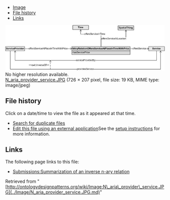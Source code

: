 * [Image](../Image/N_aria_provider_service.JPG.md#file)
* [File history](../Image/N_aria_provider_service.JPG.md#filehistory)
* [Links](../Image/N_aria_provider_service.JPG.md#filelinks)

[![Image:N aria provider service.JPG](../images/4/4f/N_aria_provider_service.JPG)](../images/4/4f/N_aria_provider_service.JPG)  
No higher resolution available.  
[N\_aria\_provider\_service.JPG](../images/4/4f/N_aria_provider_service.JPG)‎ (726 × 207 pixel, file size: 19 KB, MIME type: image/jpeg)

## File history

Click on a date/time to view the file as it appeared at that time.



  
* [Search for duplicate files](http://ontologydesignpatterns.org/wiki/Special:FileDuplicateSearch/N_aria_provider_service.JPG "Special:FileDuplicateSearch/N aria provider service.JPG")
* [Edit this file using an external application](http://ontologydesignpatterns.org/wiki/index.php?title=Image:N_aria_provider_service.JPG&action=edit&externaledit=true&mode=file "Image:N aria provider service.JPG")See the [setup instructions](http://www.mediawiki.org/wiki/Manual:External_editors "http://www.mediawiki.org/wiki/Manual:External_editors") for more information.

## Links



The following page links to this file:


* [Submissions:Summarization of an inverse n-ary relation](../Submissions/Summarization_of_an_inverse_n-ary_relation.md "Submissions:Summarization of an inverse n-ary relation")


Retrieved from "[http://ontologydesignpatterns.org/wiki/Image:N\_aria\_provider\_service.JPG](../Image/N_aria_provider_service.JPG.md)"